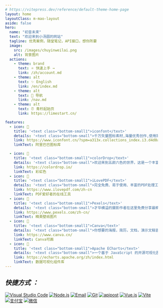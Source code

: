 ```yaml
---
# https://vitepress.dev/reference/default-theme-home-page
layout: home
layoutClass: m-mao-layout
aside: false
hero:
  name: "初音未来"
  text: "欢迎来到小汤圆的网站"
  tagline: 优秀案例，随堂笔记，API接口，想你所要
  image:
    src: /images/chuyinweilai.png
    alt: 背景图片
  actions:
    - theme: brand
      text: ⭐️ 快速上手 →
      link: /zh/account.md
    - theme: alt
      text: ✨️ English
      link: /en/index.md
    - theme: alt
      text: 🚀 导航
      link: /nav.md
    - theme: alt
      text: ⏰ 青柠起始页
      link: https://limestart.cn/

features:
  - icon: 📢
    title: '<text class="bottom-small1">iconfont</text>'
    details: '<text class="bottom-small">千万矢量图标素材,海量优秀创作,使用简单，方便快捷，支持AI/SVG/PNG/代码格式下载</text>'
    link: https://www.iconfont.cn/?spm=a313x.collections_index.i3.d4d0a486a.50223a81bvXKoN
    linkText: 阿里巴巴图标库

  - icon: 📍
    title: '<text class="bottom-small1">colorDrop</text>'
    details: '<text class="bottom-small">欢迎来到五颜六色的世界，这是一个丰富多彩的色彩网站，在这里绝对可以找到属于你的幸运色！</text>'
    link: https://colordrop.io/
    linkText: 彩虹色
  - icon: 🛵
    title: '<text class="bottom-small1">iLovePDF</text>'
    details: '<text class="bottom-small">完全免费、易于使用、丰富的PDF处理工具，包括：合并、拆分、压缩、转换、旋转和解锁PDF文件，以及给PDF文件添加水印的工具，仅需几秒钟即可完成。</text>'
    link: https://www.ilovepdf.com/zh-cn
    linkText: PDF爱好者的在线工具
  - icon: 🎉
    title: '<text class="bottom-small1">Pexels</text>'
    details: '<text class="bottom-small">才华横溢的摄影作者在这里免费分享最精彩的素材图片和视频</text>'
    link: https://www.pexels.com/zh-cn/
    linkText: 精美壁纸图片
  - icon: 🎈
    title: '<text class="bottom-small1">Canva</text>'
    details: '<text class="bottom-small">你想要的海报，简历，文档，演示文稿皆在于此，使用Canva可画，轻松创建并分享专业设计</text>'
    link: https://www.canva.cn/
    linkText: Canva可画
  - icon: 🍡
    title: '<text class="bottom-small1">Apache ECharts</text>'
    details: '<text class="bottom-small">一个基于 JavaScript 的开源可视化图表库</text>'
    link: https://echarts.apache.org/zh/index.html
    linkText: 数据可视化组件库
---
```


<style>
.m-mao-layout img {
  display: inline-block;
  margin-right: 30px;
}

/_爱的魔力转圈圈_/
.m-home-layout .image-src:hover {
transform: translate(-50%, -50%) rotate(666turn);
transition: transform 59s 1s cubic-bezier(0.3, 0, 0.8, 1);
}

.m-home-layout .details small {
opacity: 0.8;
}

.m-home-layout .item:last-child .details {
display: flex;
justify-content: flex-end;
align-items: end;
}

.bottom-small1:hover{
color: #bd34fe
}
.bottom-small:hover{
color: #FA8072;

}
</style>
<confetti />
<HomeUnderline />

## **_快捷方式 ：_**

[![Visual Studio Code](https://img.shields.io/badge/VS%20CODE-007ACC?logo=VisualStudioCode&logoColor=fff)](https://code.visualstudio.com/Download)
[![Node.js](https://img.shields.io/badge/Node.js-339933?logo=Node.js&logoColor=fff)](https://nodejs.org/zh-cn)
[![Email](https://img.shields.io/badge/邮箱-Email-EA4335?logo=Gmail)](https://qiye.aliyun.com/alimail/auth/login?custom_login_flag=1&reurl=%2Falimail%2F)
[![Git](https://img.shields.io/badge/Git-F05032?logo=Git&logoColor=fff)](https://git-scm.com/)
[![apipost](https://img.shields.io/badge/-Apipost-FF6C37?logo=Postman&logoColor=FFF)](https://wiki.apipost.cn/docs/start/)
[![Vue.js](https://img.shields.io/badge/Vue.js-4FC08D?logo=Vue.js&logoColor=fff)](https://cn.vuejs.org/)
[![Vite](https://img.shields.io/badge/Vite-646CFF?logo=Vite&logoColor=fff)](https://www.vitejs.net/)
[![支付宝](https://img.shields.io/badge/alipay-blue?logo=alipay&logoColor=1677FF&label=%E6%94%AF%E4%BB%98%E5%AE%9D&labelColor=lightgrey)](https://www.alipay.com/x/personal)
[![微信](https://img.shields.io/badge/WeChat-07C160?logo=wechat&logoColor=white&label=微信&labelColor=green)](https://mp.weixin.qq.com/?token=&lang=zh_CN)
